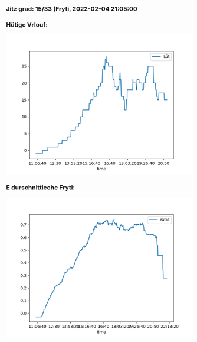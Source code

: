 ### Jitz grad: 15/33 (Fryti, 2022-02-04 21:05:00

### Hütige Vrlouf:
![Graph](Today.png)

### E durschnittleche Fryti:
![Graph](Fryti.png)